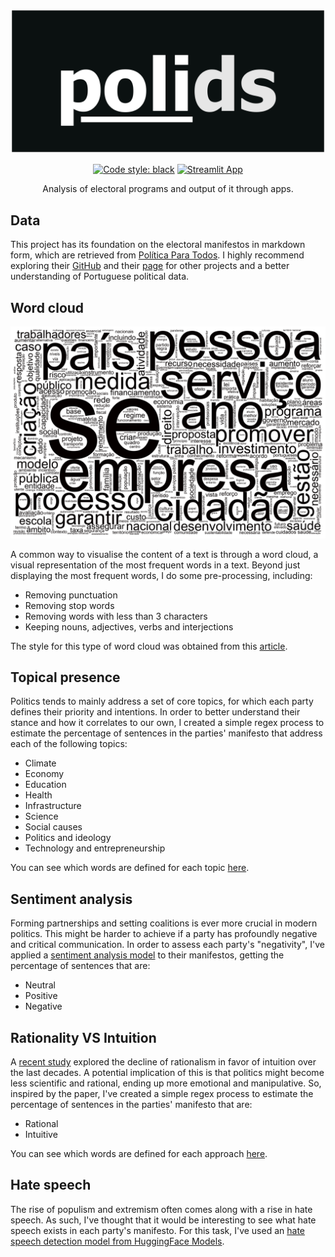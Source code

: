 <div align="center">

![polids](https://github.com/AndreCNF/polids/blob/main/data/polids_logo.png?raw=true)

[![Code style: black](https://img.shields.io/badge/code%20style-black-000000.svg)](https://github.com/psf/black)
[![Streamlit App](https://static.streamlit.io/badges/streamlit_badge_black_white.svg)](https://share.streamlit.io/andrecnf/polids/main/app/app.py)

Analysis of electoral programs and output of it through apps.

</div>

## Data

This project has its foundation on the electoral manifestos in markdown form, which are retrieved from [Política Para Todos](https://github.com/Politica-Para-Todos/manifestos). I highly recommend exploring their [GitHub](https://github.com/Politica-Para-Todos) and their [page](https://www.politicaparatodos.pt/) for other projects and a better understanding of Portuguese political data.

## Word cloud

![word_cloud](https://github.com/AndreCNF/polids/blob/main/data/portugal_2022/word_clouds/all_parties.png?raw=true)

A common way to visualise the content of a text is through a word cloud, a visual representation of the most frequent words in a text. Beyond just displaying the most frequent words, I do some pre-processing, including:
* Removing punctuation
* Removing stop words
* Removing words with less than 3 characters
* Keeping nouns, adjectives, verbs and interjections

The style for this type of word cloud was obtained from this [article](https://towardsdatascience.com/how-to-make-word-clouds-in-python-that-dont-suck-86518cdcb61f).

## Topical presence

Politics tends to mainly address a set of core topics, for which each party defines their priority and intentions. In order to better understand their stance and how it correlates to our own, I created a simple regex process to estimate the percentage of sentences in the parties' manifesto that address each of the following topics:
* Climate
* Economy
* Education
* Health
* Infrastructure
* Science
* Social causes
* Politics and ideology
* Technology and entrepreneurship

You can see which words are defined for each topic [here](https://github.com/AndreCNF/polids/blob/main/data/portugal_2022/topics.yml).

## Sentiment analysis

Forming partnerships and setting coalitions is ever more crucial in modern politics. This might be harder to achieve if a party has profoundly negative and critical communication. In order to assess each party's "negativity", I've applied a [sentiment analysis model](https://huggingface.co/cardiffnlp/twitter-xlm-roberta-base-sentiment) to their manifestos, getting the percentage of sentences that are:
* Neutral
* Positive
* Negative

## Rationality VS Intuition

A [recent study](https://phys.org/news/2022-01-rationality-declined-decades.html) explored the decline of rationalism in favor of intuition over the last decades. A potential implication of this is that politics might become less scientific and rational, ending up more emotional and manipulative. So, inspired by the paper, I've created a simple regex process to estimate the percentage of sentences in the parties' manifesto that are:
* Rational
* Intuitive

You can see which words are defined for each approach [here](https://github.com/AndreCNF/polids/blob/main/data/portugal_2022/approaches.yml).

## Hate speech

The rise of populism and extremism often comes along with a rise in hate speech. As such, I've thought that it would be interesting to see what hate speech exists in each party's manifesto. For this task, I've used an [hate speech detection model from HuggingFace Models](https://huggingface.co/Hate-speech-CNERG/dehatebert-mono-portugese).